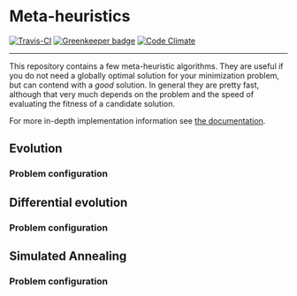 # Meta-heuristics

[![Travis-CI](https://travis-ci.org/jonathanbp/MetaHeuristics.svg?branch=master)](https://travis-ci.org/jonathanbp/metaheuristics) [![Greenkeeper badge](https://badges.greenkeeper.io/jonathanbp/MetaHeuristics.svg)](https://greenkeeper.io/) [![Code Climate](https://codeclimate.com/github/jonathanbp/metaheuristics/badges/gpa.svg)](https://codeclimate.com/github/jonathanbp/metaheuristics)

---

This repository contains a few meta-heuristic algorithms. They are useful if you do not need a globally optimal solution for your minimization problem, but can contend with a *good* solution. In general they are pretty fast, although that very much depends on the problem and the speed of evaluating the fitness of a candidate solution.

For more in-depth implementation information see [the documentation](https://jonathanbp.github.io/metaheuristics/MetaHeuristics.html).

## Evolution

### Problem configuration

## Differential evolution

### Problem configuration

## Simulated Annealing

### Problem configuration
